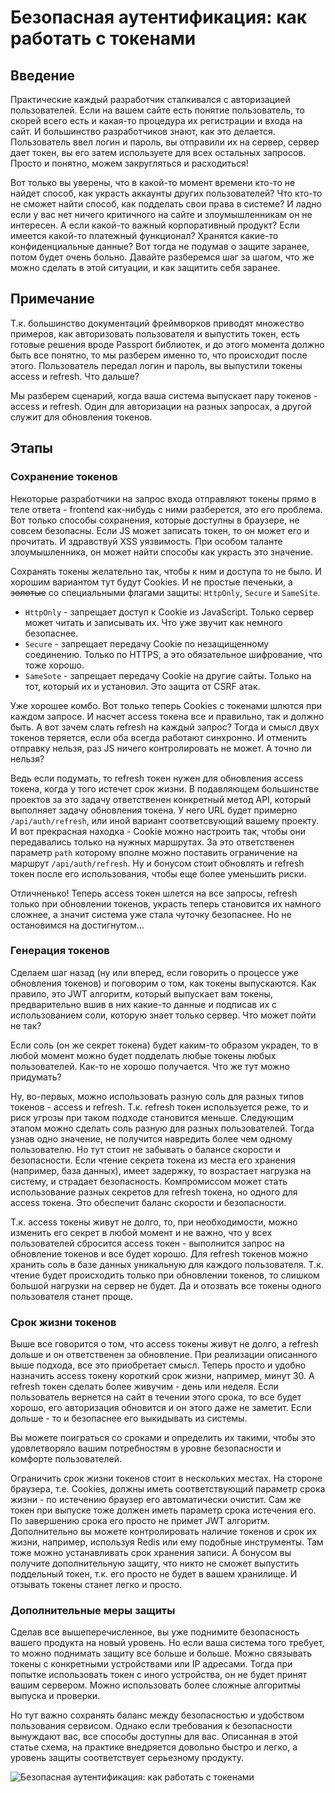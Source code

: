 # Безопасная аутентификация: как работать с токенами

## Введение

Практические каждый разработчик сталкивался с авторизацией пользователей. Если на вашем сайте есть понятие пользователь,
то скорей всего есть и какая-то процедура их регистрации и входа на сайт. И большинство разработчиков знают,
как это делается. Пользователь ввел логин и пароль, вы отправили их на сервер, сервер дает токен, вы его затем используете
для всех остальных запросов. Просто и понятно, можем закругляться и расходиться!

Вот только вы уверены, что в какой-то момент времени кто-то не найдет способ, как украсть аккаунты других пользователей?
Что кто-то не сможет найти способ, как подделать свои права в системе? И ладно если у вас нет ничего критичного на сайте
и злоумышленникам он не интересен. А если какой-то важный корпоративный продукт? Если имеется какой-то платежный функционал?
Хранятся какие-то конфиденциальные данные? Вот тогда не подумав о защите заранее, потом будет очень больно.
Давайте разберемся шаг за шагом, что же можно сделать в этой ситуации, и как защитить себя заранее.

## Примечание

Т.к. большинство документаций фреймворков приводят множество примеров, как авторизовать пользователя и выпустить токен,
есть готовые решения вроде Passport библиотек, и до этого момента должно быть все понятно, то мы разберем именно то,
что происходит после этого. Пользователь передал логин и пароль, вы выпустили токены access и refresh. Что дальше?

Мы разберем сценарий, когда ваша система выпускает пару токенов - access и refresh. Один для авторизации на разных запросах,
а другой служит для обновления токенов.

## Этапы

### Сохранение токенов

Некоторые разработчики на запрос входа отправляют токены прямо в теле ответа - frontend как-нибудь с ними разберется, это его проблема.
Вот только способы сохранения, которые доступны в браузере, не совсем безопасны. Если JS может записать токен, то он может его и прочитать.
И здравствуй XSS уязвимость. При особом таланте злоумышленника, он может найти способы как украсть это значение.

Сохранять токены желательно так, чтобы к ним и доступа то не было. И хорошим вариантом тут будут Cookies.
И не простые печеньки, а ~~золотые~~ со специальными флагами защиты: `HttpOnly`, `Secure` и `SameSite`.

- `HttpOnly` - запрещает доступ к Cookie из JavaScript. Только сервер может читать и записывать их. Что уже звучит как немного безопаснее.
- `Secure` - запрещает передачу Cookie по незащищенному соединению. Только по HTTPS, а это обязательное шифрование, что тоже хорошо.
- `SameSote` - запрещает передачу Cookie на другие сайты. Только на тот, который их и установил. Это защита от CSRF атак.

Уже хорошее комбо. Вот только теперь Cookies с токенами шлются при каждом запросе. И насчет access токена все и правильно, так и должно быть.
А вот зачем слать refresh на каждый запрос? Тогда и смысл двух токенов теряется, если оба всегда работают синхронно. И отменить отправку нельзя,
раз JS ничего контролировать не может. А точно ли нельзя?

Ведь если подумать, то refresh токен нужен для обновления access токена, когда у того истечет срок жизни. В подавляющем большинстве проектов
за это задачу ответственен конкретный метод API, который выполняет задачу обновления токена. У него URL будет примерно `/api/auth/refresh`,
или иной вариант соответсвующий вашему проекту. И вот прекрасная находка - Cookie можно настроить так, чтобы они передавались только
на нужных маршрутах. За это ответственен параметр `path` которому вполне можно поставить ограничение на маршрут `/api/auth/refresh`.
Ну и бонусом стоит обновлять и refresh токен после его использования, чтобы еще более уменьшить риски.

Отличненько! Теперь access токен шлется на все запросы, refresh только при обновлении токенов, украсть теперь становится их намного сложнее,
а значит система уже стала чуточку безопаснее. Но не остановимся на достигнутом...

### Генерация токенов

Сделаем шаг назад (ну или вперед, если говорить о процессе уже обновления токенов) и поговорим о том, как токены выпускаются.
Как правило, это JWT алгоритм, который выпускает вам токены, предварительно вшив в них какие-то данные и подписав их с использованием соли,
которую знает только сервер. Что может пойти не так?

Если соль (он же секрет токена) будет каким-то образом украден, то в любой момент можно будет подделать любые токены любых пользователей.
Как-то не хорошо получается. Что же тут можно придумать?

Ну, во-первых, можно использовать разную соль для разных типов токенов - access и refresh. Т.к. refresh токен используется реже,
то и риск угрозы при таком подходе становится меньше. Следующим этапом можно сделать соль разную для разных пользователей.
Тогда узнав одно значение, не получится навредить более чем одному пользователю. Но тут стоит не забывать о балансе скорости и безопасности.
Если чтение секрета токена из места его хранения (например, база данных), имеет задержку, то возрастает нагрузка на систему, и страдает безопасность.
Компромиссом может стать использование разных секретов для refresh токена, но одного для access токена. Это обеспечит баланс
скорости и безопасности.

Т.к. access токены живут не долго, то, при необходимости, можно изменить его секрет в любой момент и не важно,
что у всех пользователей сбросится access токен - выполнится запрос на обновление токенов и все будет хорошо.
Для refresh токенов можно хранить соль в базе данных уникальную для каждого пользователя. Т.к. чтение будет происходить только
при обновлении токенов, то слишком большой нагрузки на сервер не будет. Да и отозвать все токены одного пользователя станет проще.

### Срок жизни токенов

Выше все говорится о том, что access токены живут не долго, а refresh дольше и он ответственен за обновление.
При реализации описанного выше подхода, все это приобретает смысл. Теперь просто и удобно назначить access токену короткий срок жизни,
например, минут 30. А refresh токен сделать более живучим - день или неделя. Если пользователь вернется на сайт в течении этого срока,
то все будет хорошо, его авторизация обновится и он этого даже не заметит. Если дольше - то и безопаснее его выкидывать из системы.

Вы можете поиграться со сроками и определить их такими, чтобы это удовлетворяло вашим потребностям в уровне безопасности и комфорте пользователей.

Ограничить срок жизни токенов стоит в нескольких местах. На стороне браузера, т.е. Cookies, должны иметь соответствующий параметр
срока жизни - по истечению браузер его автоматически очистит. Сам же токен при выпуске тоже должен иметь параметр срока истечения его.
По завершению срока его просто не примет JWT алгоритм. Дополнительно вы можете контролировать наличие токенов и срок их жизни, например,
используя Redis или ему подобные инструменты. Там тоже можно устанавливать срок хранения записи. А бонусом вы получите дополнительную защиту,
что никто не сможет выпустить поддельный токен, т.к. его просто не будет в вашем хранилище. И отзывать токены станет легко и просто.

### Дополнительные меры защиты

Сделав все вышеперечисленное, вы уже поднимите безопасность вашего продукта на новый уровень. Но если ваша система того требует,
то можно поднимать защиту все больше и больше. Можно связывать токены с конкретными устройствами или IP адресами.
Тогда при попытке использовать токен с иного устройства, он не будет принят вашим сервером. Можно использовать более сложные алгоритмы
выпуска и проверки.

Но тут важно сохранять баланс между безопасностью и удобством пользования сервисом. Однако если требования к безопасности
вынуждают вас, все способы доступны для вас. Описанная в этой статье схема, на практике внедряется довольно быстро и легко,
а уровень защиты соответствует серьезному продукту.

![Безопасная аутентификация: как работать с токенами](/images/secure-authentication-with-tokens-meme.jpg)
